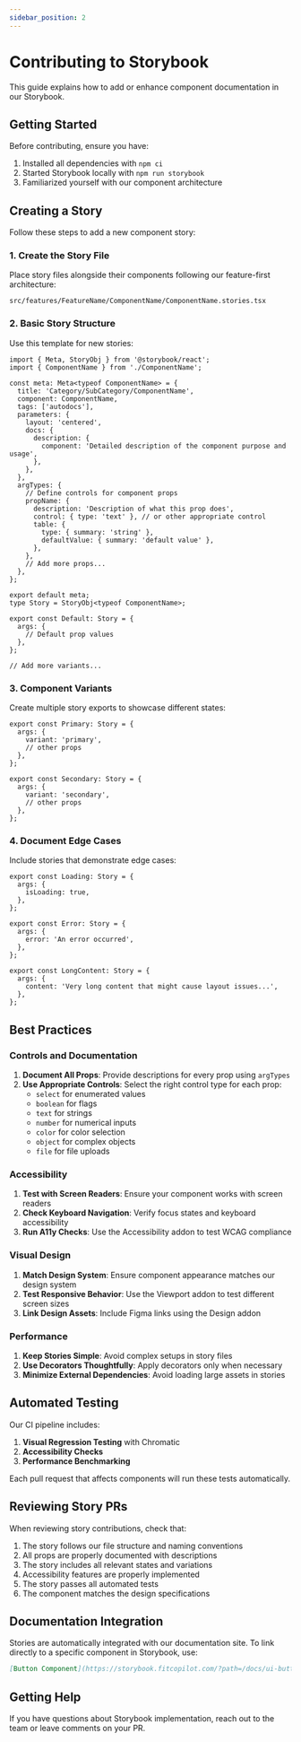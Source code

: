 ```yaml
---
sidebar_position: 2
---
```


# Contributing to Storybook

This guide explains how to add or enhance component documentation in our Storybook.

## Getting Started

Before contributing, ensure you have:

1. Installed all dependencies with `npm ci`
2. Started Storybook locally with `npm run storybook`
3. Familiarized yourself with our component architecture

## Creating a Story

Follow these steps to add a new component story:

### 1. Create the Story File

Place story files alongside their components following our feature-first architecture:

```
src/features/FeatureName/ComponentName/ComponentName.stories.tsx
```

### 2. Basic Story Structure

Use this template for new stories:

```tsx
import { Meta, StoryObj } from '@storybook/react';
import { ComponentName } from './ComponentName';

const meta: Meta<typeof ComponentName> = {
  title: 'Category/SubCategory/ComponentName',
  component: ComponentName,
  tags: ['autodocs'],
  parameters: {
    layout: 'centered',
    docs: {
      description: {
        component: 'Detailed description of the component purpose and usage',
      },
    },
  },
  argTypes: {
    // Define controls for component props
    propName: {
      description: 'Description of what this prop does',
      control: { type: 'text' }, // or other appropriate control
      table: {
        type: { summary: 'string' },
        defaultValue: { summary: 'default value' },
      },
    },
    // Add more props...
  },
};

export default meta;
type Story = StoryObj<typeof ComponentName>;

export const Default: Story = {
  args: {
    // Default prop values
  },
};

// Add more variants...
```

### 3. Component Variants

Create multiple story exports to showcase different states:

```tsx
export const Primary: Story = {
  args: {
    variant: 'primary',
    // other props
  },
};

export const Secondary: Story = {
  args: {
    variant: 'secondary',
    // other props
  },
};
```

### 4. Document Edge Cases

Include stories that demonstrate edge cases:

```tsx
export const Loading: Story = {
  args: {
    isLoading: true,
  },
};

export const Error: Story = {
  args: {
    error: 'An error occurred',
  },
};

export const LongContent: Story = {
  args: {
    content: 'Very long content that might cause layout issues...',
  },
};
```

## Best Practices

### Controls and Documentation

1. **Document All Props**: Provide descriptions for every prop using `argTypes`
2. **Use Appropriate Controls**: Select the right control type for each prop:
   - `select` for enumerated values
   - `boolean` for flags
   - `text` for strings
   - `number` for numerical inputs
   - `color` for color selection
   - `object` for complex objects
   - `file` for file uploads

### Accessibility

1. **Test with Screen Readers**: Ensure your component works with screen readers
2. **Check Keyboard Navigation**: Verify focus states and keyboard accessibility
3. **Run A11y Checks**: Use the Accessibility addon to test WCAG compliance

### Visual Design

1. **Match Design System**: Ensure component appearance matches our design system
2. **Test Responsive Behavior**: Use the Viewport addon to test different screen sizes
3. **Link Design Assets**: Include Figma links using the Design addon

### Performance

1. **Keep Stories Simple**: Avoid complex setups in story files
2. **Use Decorators Thoughtfully**: Apply decorators only when necessary
3. **Minimize External Dependencies**: Avoid loading large assets in stories

## Automated Testing

Our CI pipeline includes:

1. **Visual Regression Testing** with Chromatic
2. **Accessibility Checks**
3. **Performance Benchmarking**

Each pull request that affects components will run these tests automatically.

## Reviewing Story PRs

When reviewing story contributions, check that:

1. The story follows our file structure and naming conventions
2. All props are properly documented with descriptions
3. The story includes all relevant states and variations
4. Accessibility features are properly implemented
5. The story passes all automated tests
6. The component matches the design specifications

## Documentation Integration

Stories are automatically integrated with our documentation site. To link directly to a specific component in Storybook, use:

```md
[Button Component](https://storybook.fitcopilot.com/?path=/docs/ui-button--docs)
```

## Getting Help

If you have questions about Storybook implementation, reach out to the team or leave comments on your PR. 